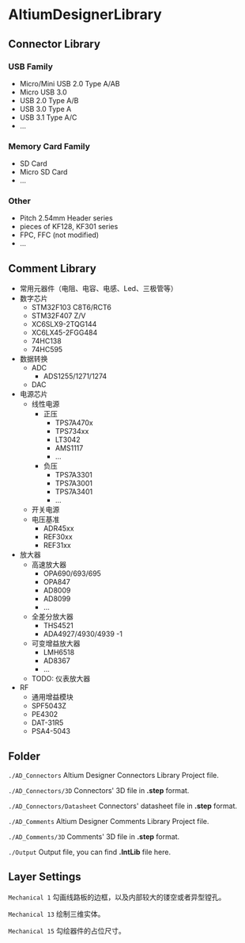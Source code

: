# AltiumDesignerLibrary

## Connector Library

### USB Family

- Micro/Mini USB 2.0 Type A/AB
- Micro USB 3.0
- USB 2.0 Type A/B
- USB 3.0 Type A
- USB 3.1 Type A/C
- ...

### Memory Card Family

- SD Card
- Micro SD Card
- ...

### Other

- Pitch 2.54mm Header series
- pieces of  KF128, KF301 series
- FPC, FFC (not modified)
- ...

## Comment Library

- 常用元器件（电阻、电容、电感、Led、三极管等）
- 数字芯片
  - STM32F103 C8T6/RCT6
  - STM32F407 Z/V
  - XC6SLX9-2TQG144
  - XC6LX45-2FGG484
  - 74HC138
  - 74HC595
- 数据转换
  - ADC
    - ADS1255/1271/1274
  - DAC
- 电源芯片
  - 线性电源
    - 正压
      - TPS7A470x
      - TPS734xx
      - LT3042
      - AMS1117
      - ...
    - 负压
      - TPS7A3301
      - TPS7A3001
      - TPS7A3401
      - ...
  - 开关电源
  - 电压基准
    - ADR45xx
    - REF30xx
    - REF31xx
- 放大器
  - 高速放大器
    - OPA690/693/695
    - OPA847
    - AD8009
    - AD8099
    - ...
  - 全差分放大器
    - THS4521
    - ADA4927/4930/4939 -1
  - 可变增益放大器
    - LMH6518
    - AD8367
    - ...
  - TODO: 仪表放大器
- RF
  - 通用增益模块
  - SPF5043Z
  - PE4302
  - DAT-31R5
  - PSA4-5043

## Folder

```./AD_Connectors``` Altium Designer Connectors Library Project file.

```./AD_Connectors/3D``` Connectors' 3D file in **.step** format.

```./AD_Connectors/Datasheet``` Connectors' datasheet file in **.step** format.

```./AD_Comments``` Altium Designer Comments Library Project file.

```./AD_Comments/3D``` Comments' 3D file in **.step** format.

```./Output``` Output file, you can find **.IntLib** file here.

## Layer Settings

```Mechanical 1```  勾画线路板的边框，以及内部较大的镂空或者异型镗孔。

```Mechanical 13``` 绘制三维实体。

```Mechanical 15``` 勾绘器件的占位尺寸。
